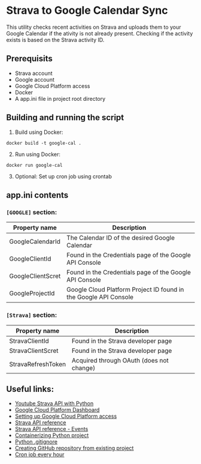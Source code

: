 # Strava to Google Calendar Sync
This utility checks recent activities on Strava and uploads them to your Google Calendar if the ativity is not already present. Checking if the activity exists is based on the Strava activity ID.

## Prerequisits
- Strava account
- Google account
- Google Cloud Platform access
- Docker
- A app.ini file in project root directory

## Building and running the script
1. Build using Docker:
```
docker build -t google-cal .
```
2. Run using Docker:
```
docker run google-cal
```
3. Optional: Set up cron job using crontab

## app.ini contents
### `[GOOGLE]` section:
| Property name     | Description                                                      |
| ----------------- | ---------------------------------------------------------------- |
| GoogleCalendarId  | The Calendar ID of the desired Google Calendar                   |
| GoogleClientId    | Found in the Credentials page of the Google API Console          |
| GoogleClientScret | Found in the Credentials page of the Google API Console          |
| GoogleProjectId   | Google Cloud Platform Project ID found in the Google API Console |

### `[Strava]` section:
| Property name      | Description                              |
| ------------------ | ---------------------------------------- |
| StravaClientId     | Found in the Strava developer page       |
| StravaClientScret  | Found in the Strava developer page       |
| StravaRefreshToken | Acquired through OAuth (does not change) |

## Useful links:
- [Youtube Strava API with Python](https://www.youtube.com/watch?v=2FPNb1XECGs)
- [Google Cloud Platform Dashboard](https://console.cloud.google.com/home/dashboard)
- [Setting up Google Cloud Platform access](https://developers.google.com/workspace/guides/create-project)
- [Strava API reference](https://developers.strava.com/docs/reference/)
- [Strava API reference - Events](https://developers.google.com/calendar/api/v3/reference/events)
- [Containerizing Python project](https://www.docker.com/blog/containerized-python-development-part-1/)
- [Python .gitignore](https://github.com/github/gitignore/blob/main/Python.gitignore)
- [Creating GitHub repository from existing project](https://docs.github.com/en/get-started/importing-your-projects-to-github/importing-source-code-to-github/adding-locally-hosted-code-to-github)
- [Cron job every hour](https://crontab.guru/every-1-hour)